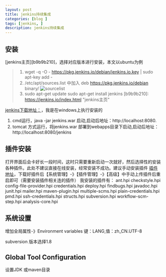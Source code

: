 ```yaml
---
layout: post
title: jenkins持续集成
categories: [blog ]
tags: [jenkins, ]
description: jenkins持续集成
---
```


## 安装
[jenkins主页][b9b9b210]，选择对应版本进行安装，本文以ubuntu为例

  >1.  wget -q -O - https://pkg.jenkins.io/debian/jenkins.io.key | sudo apt-key add -
  >2.  /etc/apt/sources.list 中加入  deb https://pkg.jenkins.io/debian binary/
      ![sourcelist]({{site.url}}/images/2016/11/jenkins/1.jpg)
  >3. sudo apt-get update
      sudo apt-get install jenkins
  [b9b9b210]: https://jenkins.io/index.html "jenkins主页"






[jenkins下载地址：][5b0bc3bb]，我是在windows上执行安装的
  1. cmd运行，java -jar jenkins.war 启动,启动后地址：http://localhost:8080.
  2. tomcat 方式运行，将jenkins.war 部署到webapps目录下启动,启动后地址：http://localhost:8080/jenkins

## 插件安装
打开界面后会卡好长一段时间，这时只需要重新启动一次就好，然后选择性的安装各种插件。此处不建议直接在线安装，经常安装不成功。建议手动安装插件
[插件地址][f71812a6]，下载好插件后【系统管理】-》【插件管理】-》【高级】中手动上传插件后重启即可（需要安装插件相关连的插件）
我安装的插件有：
 ant.hpi
 checkstyle.hpi
 config-file-provider.hpi
 credentials.hpi
 deploy.hpi
 findbugs.hpi
 javadoc.hpi
 junit.hpi
 mailer.hpi
 maven-plugin.hpi
 multiple-scms.hpi
 plain-credentials.hpi
 pmd.hpi
 ssh-credentials.hpi
 structs.hpi
 subversion.hpi
 workflow-scm-step.hpi
 analysis-core.hpi


## 系统设置
增加全局属性-》Environment variables 键：LANG,值：zh_CN.UTF-8

subversion 版本选择1.8

## Global Tool Configuration
设置JDK 或maven目录



  [f71812a6]: http://updates.jenkins-ci.org/download/plugins "插件地址"


  [5b0bc3bb]: https://jenkins.io/index.html "jenkins下载地址"
